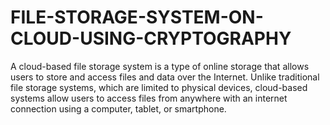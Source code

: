 # FILE-STORAGE-SYSTEM-ON-CLOUD-USING-CRYPTOGRAPHY
A cloud-based file storage system is a type of online storage that allows users to store and access files and data over the Internet. Unlike traditional file storage systems, which are limited to physical devices, cloud-based systems allow users to access files from anywhere with an internet connection using a  computer, tablet, or smartphone.
